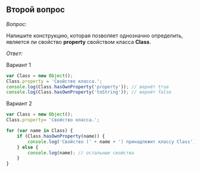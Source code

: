 ## Второй вопрос

_Вопрос:_

Напишите конструкцию, которая позволяет однозначно определить, является ли свойство __property__ свойством класса 
__Class__.

_Ответ:_

Вариант 1

```javascript
var Class = new Object();
Class.property = 'Свойство класса.';
console.log(Class.hasOwnProperty('property')); // вернёт true
console.log(Class.hasOwnProperty('toString')); // вернёт false
```


Вариант 2

```javascript
var Class = new Object();  
Class.property= 'Свойство класса.';

for (var name in Class) {
    if (Class.hasOwnProperty(name)) {
        console.log('Свойство (' + name + ') принадлежит классу Class');
    } else {
        console.log(name); // остальные свойства
    }
}
```